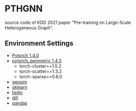 # PTHGNN
source code of KDD 2021 paper "Pre-training on Large-Scale Heterogeneous Graph". 
## Environment Settings
- [Pytorch 1.4.0](https://pytorch.org/)
- [pytorch_geometric 1.4.3](https://pytorch-geometric.readthedocs.io/)
  - torch-cluster==1.5.2
  - torch-scatter==1.3.2
  - torch-sparse==0.6.0
- [gensim](https://github.com/RaRe-Technologies/gensim)
- [sklearn](https://github.com/scikit-learn/scikit-learn)
- [tqdm](https://github.com/tqdm/tqdm)
- [dill](https://github.com/uqfoundation/dill)
- [pandas](https://github.com/pandas-dev/pandas)
